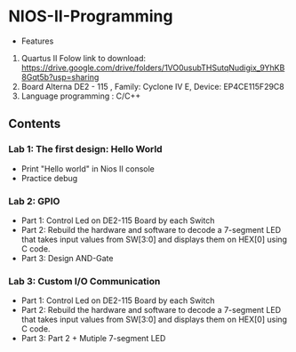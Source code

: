 # NIOS-II-Programming

- Features

1. Quartus II
   Folow link to download: https://drive.google.com/drive/folders/1VO0usubTHSutqNudigix_9YhKB8Gqt5b?usp=sharing
3. Board Alterna DE2 - 115 ,
   Family: Cyclone IV E,
   Device: EP4CE115F29C8
4. Language programming : C/C++

## Contents

### Lab 1: The first design: Hello World

- Print "Hello world" in Nios II console
- Practice debug

### Lab 2: GPIO

- Part 1: Control Led on DE2-115 Board by each Switch
- Part 2: Rebuild the hardware and software to decode a 7-segment LED that takes input values from SW[3:0] and displays them on HEX[0] using C code.
- Part 3: Design AND-Gate

### Lab 3: Custom I/O Communication

- Part 1: Control Led on DE2-115 Board by each Switch
- Part 2: Rebuild the hardware and software to decode a 7-segment LED that takes input values from SW[3:0] and displays them on HEX[0] using C code.
- Part 3: Part 2 + Mutiple 7-segment LED
